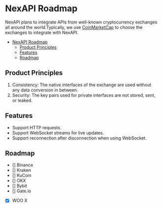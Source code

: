 # NexAPI Roadmap

NexAPI plans to integrate APIs from well-known cryptocurrency exchanges all around the world.Typically, we use [CoinMarketCap](https://coinmarketcap.com/rankings/exchanges/) to choose the exchanges to integrate with NexAPI.

- [NexAPI Roadmap](#nexapi-roadmap)
    - [Product Principles](#product-principles)
    - [Features](#features)
    - [Roadmap](#roadmap)

## Product Principles

1. Consistency: The native interfaces of the exchange are used without any data conversion in between.
2. Security: The key pairs used for private interfaces are not stored, sent, or leaked.

## Features

* Support HTTP requests.
* Support WebSocket streams for live updates.
* Support reconnection after disconnection when using WebSocket.

## Roadmap

* [] Binance
* [] Kraken
* [] KuCoin
* [] OKX
* [] Bybit
* [] Gate.io
* [x] WOO X